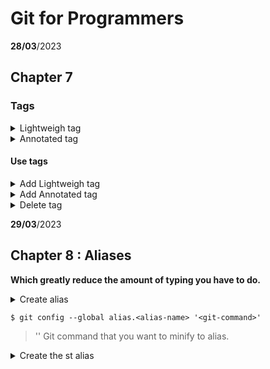 # Git for Programmers
__28/03__/2023
## Chapter 7
### Tags 

<details>
<summary>Lightweigh tag</summary>

1. Temporary tag is something that cannot be changed. 
1. It is possible to set a name.
- Lightweight tag is mainly used in temporary local workspaces.
</details>

<details>
<summary>Annotated tag</summary>

1. It is possible to attach the name and email of the person who performed and the date.
1. It is possible to set a name.
1. It is possible to attach a comment.
1. It is possible to attach a signature.
- Annotated tag becomes important when there is a plan to mark important commits. It is usually used to mark commits used for release and can also add annotations alongside.
</details>

#### Use tags





<details>
<summary>Add Lightweigh tag</summary>

<details>
<summary>Add tag</summary>

```
 $ git tag < tagname >
```

</details>

<details>
<summary>Tag command without parameters</summary>

- Show tag list

```
 $ git tag 
```
</details>


<details>
<summary>Show history  </summary>

``` 
$ git log --decorate
```

</details>

</details>

<details>
<summary>Add Annotated tag</summary>

<details>
<summary>Add tag</summary>

```
 $ git tag -a < tagname >
```

</details>

<details>
<summary>Just created a tag and added a comment</summary>

``` 
$ git tag -am "commit" < tagname >
```

</details>


<details>
<summary>Displays a list of tags and comments.</summary>

``` 
$ git tag -n
```

</details>



</details>


<details>
<summary>Delete tag</summary>

``` 
$ git tag -d < tagname >
```

</details>

__29/03__/2023
## Chapter 8 : Aliases
__Which greatly reduce the amount of typing you have to do.__
<details>
<summary>Create alias</sumamary>


```
$ git config --global alias.<alias-name> '<git-command>'
```

> '<git-command>' Git command that you want to minify to alias.


</details>



<details>
<summary>Create the st alias</summary>

```
$git config --global alias.st status
``` 

</detail>



<details>
<summary>Create a branch and 
check it out</summary>

```
$git config --global alias.bc checkout -b 
$git config --global alias.cb checkout -b 
``` 

> The important thing to notice here is that your alias can take one or more flags. 

</detail>



<details>
<summary>A lot commits everything and waits for a message</summary>

```
$git config --global alias.cam commit -a -m
``` 

</detail>

<details>
<summary>Commits everything along with the message you give it</summary>

```
$git cam  "Here is you message"
``` 

</detail>


<details>
<summary>Offers me an alternative to log --oneline that gives much more information</summary>

```
$git config –global alias.lg log --graph --pretty=format:'%Cred%h%Creset 
-%C(yellow)%d%Creset %s %Cgreen(%cr) %C(yellow)<%an>%Creset' --abbrev-commit
``` 

</detail>


<details>
<summary>Opens the global configuration file in your editor</summary>

```
$git config --edit --global
``` 

- Note :
>  You can add aliases directly here if you like.
>  If you are going to use more than one flag

```
$git config --global alias.nx "log --name-only --oneline"
```

</detail>


<details>
<summary>Summarry</summary>

Aliases are a convenient way to shorten otherwise lengthy commands. You create an 
alias with this sequence:
-  Enter git
-  Enter the keyword config
-  Enter the flag --global
-  Enter the keyword alias followed by a period and then the alias itself
-  Enter the command you are aliasing
You can access the configuration file directly with:

```
git config --edit --global
```

Aliases are simple, easy, and incredibly useful when working at the command line

</detail>

## Chapter 9 : Using the Log  

<detail>
<summary>Summary</summary>

The log can show you when each commit was created, who created it, and other useful information about the commit, such as what changed in each file. You have great control over what is displayed

</detail>